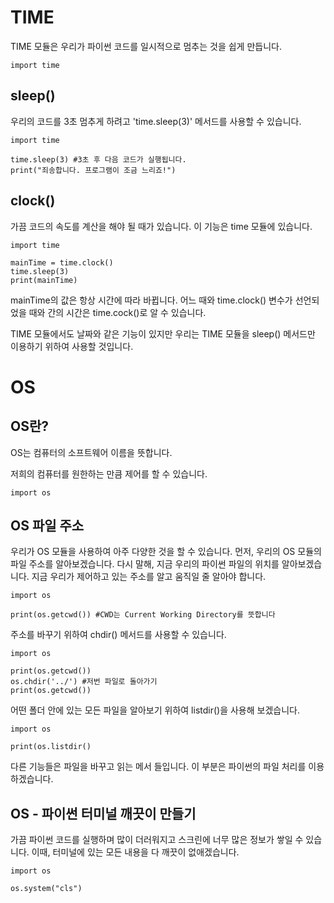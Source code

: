 # TIME
TIME 모듈은 우리가 파이썬 코드를 일시적으로 멈추는 것을 쉽게 만듭니다.

`import time`

## sleep()
우리의 코드를 3초 멈추게 하려고 'time.sleep(3)' 메서드를 사용할 수 있습니다.

```
import time

time.sleep(3) #3초 후 다음 코드가 실행됩니다.
print("죄송합니다. 프로그램이 조금 느리죠!")
```

## clock()
가끔 코드의 속도를 계산을 해야 될 때가 있습니다. 이 기능은 time 모듈에 있습니다.

```
import time

mainTime = time.clock()
time.sleep(3)
print(mainTime)
```

mainTime의 값은 항상 시간에 따라 바뀝니다. 어느 때와 time.clock() 변수가 선언되었을 때와 간의 시간은 time.cock()로 알 수 있습니다.

TIME 모듈에서도 날짜와 같은 기능이 있지만 우리는 TIME 모듈을 sleep() 메서드만 이용하기 위하여 사용할 것입니다.

# OS
## OS란?
OS는 컴퓨터의 소프트웨어 이름을 뜻합니다.

저희의 컴퓨터를 원한하는 만큼 제어를 할 수 있습니다.

`import os`

## OS 파일 주소
우리가 OS 모듈을 사용하여 아주 다양한 것을 할 수 있습니다. 먼저, 우리의 OS 모듈의 파일 주소를 알아보겠습니다. 다시 말해, 지금 우리의 파이썬 파일의 위치를 알아보겠습니다. 지금 우리가 제어하고 있는 주소를 알고 움직일 줄 알아야 합니다.

```
import os

print(os.getcwd()) #CWD는 Current Working Directory를 뜻합니다
```

주소를 바꾸기 위하여 chdir() 메서드를 사용할 수 있습니다.

```
import os

print(os.getcwd())
os.chdir('../') #저번 파일로 돌아가기
print(os.getcwd())
```

어떤 폴더 안에 있는 모든 파일을 알아보기 위하여 listdir()을 사용해 보겠습니다.

```
import os

print(os.listdir()
```

다른 기능들은 파일을 바꾸고 읽는 메서 들입니다. 이 부분은 파이썬의 파일 처리를 이용하겠습니다.

## OS - 파이썬 터미널 깨끗이 만들기
가끔 파이썬 코드를 실행하며 많이 더러워지고 스크린에 너무 많은 정보가 쌓일 수 있습니다. 이때, 터미널에 있는 모든 내용을 다 깨끗이 없애겠습니다.

```
import os

os.system("cls")
```
